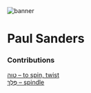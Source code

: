 <html><body><img id="banner" src="/sahd/images/banners/banner.png" alt="banner" /></body></html>

# **Paul Sanders**


### Contributions
[טוה – to spin, twist](../words/to_spin,_twist.md)<br>[פֶּלֶךְ – spindle](../words/spindle.md)<br>